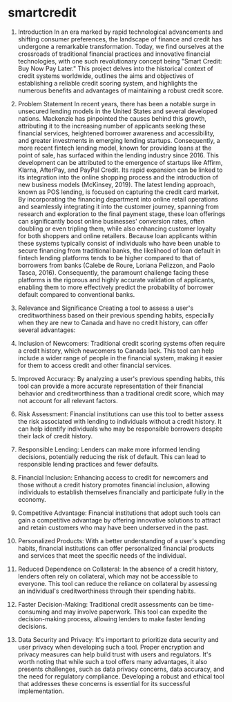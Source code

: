 # smartcredit

1.	Introduction
In an era marked by rapid technological advancements and shifting consumer preferences, the landscape of finance and credit has undergone a remarkable transformation. Today, we find ourselves at the crossroads of traditional financial practices and innovative financial technologies, with one such revolutionary concept being "Smart Credit: Buy Now Pay Later." This project delves into the historical context of credit systems worldwide, outlines the aims and objectives of establishing a reliable credit scoring system, and highlights the numerous benefits and advantages of maintaining a robust credit score.

2.	Problem Statement
In recent years, there has been a notable surge in unsecured lending models in the United States and several developed nations. Mackenzie has pinpointed the causes behind this growth, attributing it to the increasing number of applicants seeking these financial services, heightened borrower awareness and accessibility, and greater investments in emerging lending startups. Consequently, a more recent fintech lending model, known for providing loans at the point of sale, has surfaced within the lending industry since 2016. This development can be attributed to the emergence of startups like Affirm, Klarna, AfterPay, and PayPal Credit. Its rapid expansion can be linked to its integration into the online shopping process and the introduction of new business models (McKinsey, 2019).
The latest lending approach, known as POS lending, is focused on capturing the credit card market. By incorporating the financing department into online retail operations and seamlessly integrating it into the customer journey, spanning from research and exploration to the final payment stage, these loan offerings can significantly boost online businesses' conversion rates, often doubling or even tripling them, while also enhancing customer loyalty for both shoppers and online retailers.
Because loan applicants within these systems typically consist of individuals who have been unable to secure financing from traditional banks, the likelihood of loan default in fintech lending platforms tends to be higher compared to that of borrowers from banks (Calebe de Roure, Loriana Pelizzon, and Paolo Tasca, 2016). Consequently, the paramount challenge facing these platforms is the rigorous and highly accurate validation of applicants, enabling them to more effectively predict the probability of borrower default compared to conventional banks.

3.	Relevance and Significance
Creating a tool to assess a user's creditworthiness based on their previous spending habits, especially when they are new to Canada and have no credit history, can offer several advantages:
1.	Inclusion of Newcomers: Traditional credit scoring systems often require a credit history, which newcomers to Canada lack. This tool can help include a wider range of people in the financial system, making it easier for them to access credit and other financial services.
2.	Improved Accuracy: By analyzing a user's previous spending habits, this tool can provide a more accurate representation of their financial behavior and creditworthiness than a traditional credit score, which may not account for all relevant factors.
3.	Risk Assessment: Financial institutions can use this tool to better assess the risk associated with lending to individuals without a credit history. It can help identify individuals who may be responsible borrowers despite their lack of credit history.
4.	Responsible Lending: Lenders can make more informed lending decisions, potentially reducing the risk of default. This can lead to responsible lending practices and fewer defaults.
5.	Financial Inclusion: Enhancing access to credit for newcomers and those without a credit history promotes financial inclusion, allowing individuals to establish themselves financially and participate fully in the economy.
6.	Competitive Advantage: Financial institutions that adopt such tools can gain a competitive advantage by offering innovative solutions to attract and retain customers who may have been underserved in the past.
7.	Personalized Products: With a better understanding of a user's spending habits, financial institutions can offer personalized financial products and services that meet the specific needs of the individual.
8.	Reduced Dependence on Collateral: In the absence of a credit history, lenders often rely on collateral, which may not be accessible to everyone. This tool can reduce the reliance on collateral by assessing an individual's creditworthiness through their spending habits.
9.	Faster Decision-Making: Traditional credit assessments can be time-consuming and may involve paperwork. This tool can expedite the decision-making process, allowing lenders to make faster lending decisions.
10.	Data Security and Privacy: It's important to prioritize data security and user privacy when developing such a tool. Proper encryption and privacy measures can help build trust with users and regulators.
It's worth noting that while such a tool offers many advantages, it also presents challenges, such as data privacy concerns, data accuracy, and the need for regulatory compliance. Developing a robust and ethical tool that addresses these concerns is essential for its successful implementation.
